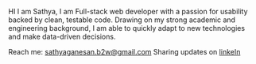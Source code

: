 HI I am Sathya, I am Full-stack web developer with a passion for usability backed by clean, testable code. Drawing on my strong academic and engineering background, I am able to quickly adapt to new technologies and make data-driven decisions.

Reach me: sathyaganesan.b2w@gmail.com
Sharing updates on [linkeIn](www.linkedin.com/in/sathya-ganesan-dev)



